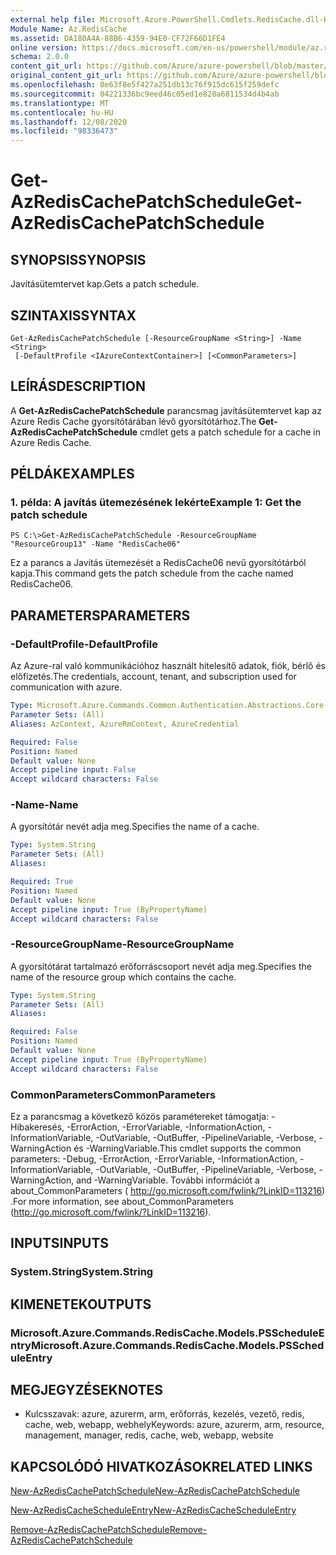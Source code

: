 ```yaml
---
external help file: Microsoft.Azure.PowerShell.Cmdlets.RedisCache.dll-Help.xml
Module Name: Az.RedisCache
ms.assetid: DA180A4A-88B6-4359-94E0-CF72F66D1FE4
online version: https://docs.microsoft.com/en-us/powershell/module/az.rediscache/get-azrediscachepatchschedule
schema: 2.0.0
content_git_url: https://github.com/Azure/azure-powershell/blob/master/src/RedisCache/RedisCache/help/Get-AzRedisCachePatchSchedule.md
original_content_git_url: https://github.com/Azure/azure-powershell/blob/master/src/RedisCache/RedisCache/help/Get-AzRedisCachePatchSchedule.md
ms.openlocfilehash: 0e63f8e5f427a251db13c76f915dc615f259defc
ms.sourcegitcommit: 04221336bc9eed46c05ed1e828a6811534d4b4ab
ms.translationtype: MT
ms.contentlocale: hu-HU
ms.lasthandoff: 12/08/2020
ms.locfileid: "98336473"
---
```

# <span data-ttu-id="1df16-101">Get-AzRedisCachePatchSchedule</span><span class="sxs-lookup"><span data-stu-id="1df16-101">Get-AzRedisCachePatchSchedule</span></span>

## <span data-ttu-id="1df16-102">SYNOPSIS</span><span class="sxs-lookup"><span data-stu-id="1df16-102">SYNOPSIS</span></span>
<span data-ttu-id="1df16-103">Javításütemtervet kap.</span><span class="sxs-lookup"><span data-stu-id="1df16-103">Gets a patch schedule.</span></span>

## <span data-ttu-id="1df16-104">SZINTAXIS</span><span class="sxs-lookup"><span data-stu-id="1df16-104">SYNTAX</span></span>

```
Get-AzRedisCachePatchSchedule [-ResourceGroupName <String>] -Name <String>
 [-DefaultProfile <IAzureContextContainer>] [<CommonParameters>]
```

## <span data-ttu-id="1df16-105">LEÍRÁS</span><span class="sxs-lookup"><span data-stu-id="1df16-105">DESCRIPTION</span></span>
<span data-ttu-id="1df16-106">A **Get-AzRedisCachePatchSchedule** parancsmag javításütemtervet kap az Azure Redis Cache gyorsítótárában lévő gyorsítótárhoz.</span><span class="sxs-lookup"><span data-stu-id="1df16-106">The **Get-AzRedisCachePatchSchedule** cmdlet gets a patch schedule for a cache in Azure Redis Cache.</span></span>

## <span data-ttu-id="1df16-107">PÉLDÁK</span><span class="sxs-lookup"><span data-stu-id="1df16-107">EXAMPLES</span></span>

### <span data-ttu-id="1df16-108">1. példa: A javítás ütemezésének lekérte</span><span class="sxs-lookup"><span data-stu-id="1df16-108">Example 1: Get the patch schedule</span></span>
```
PS C:\>Get-AzRedisCachePatchSchedule -ResourceGroupName "ResourceGroup13" -Name "RedisCache06"
```

<span data-ttu-id="1df16-109">Ez a parancs a Javítás ütemezését a RedisCache06 nevű gyorsítótárból kapja.</span><span class="sxs-lookup"><span data-stu-id="1df16-109">This command gets the patch schedule from the cache named RedisCache06.</span></span>

## <span data-ttu-id="1df16-110">PARAMETERS</span><span class="sxs-lookup"><span data-stu-id="1df16-110">PARAMETERS</span></span>

### <span data-ttu-id="1df16-111">-DefaultProfile</span><span class="sxs-lookup"><span data-stu-id="1df16-111">-DefaultProfile</span></span>
<span data-ttu-id="1df16-112">Az Azure-ral való kommunikációhoz használt hitelesítő adatok, fiók, bérlő és előfizetés.</span><span class="sxs-lookup"><span data-stu-id="1df16-112">The credentials, account, tenant, and subscription used for communication with azure.</span></span>

```yaml
Type: Microsoft.Azure.Commands.Common.Authentication.Abstractions.Core.IAzureContextContainer
Parameter Sets: (All)
Aliases: AzContext, AzureRmContext, AzureCredential

Required: False
Position: Named
Default value: None
Accept pipeline input: False
Accept wildcard characters: False
```

### <span data-ttu-id="1df16-113">-Name</span><span class="sxs-lookup"><span data-stu-id="1df16-113">-Name</span></span>
<span data-ttu-id="1df16-114">A gyorsítótár nevét adja meg.</span><span class="sxs-lookup"><span data-stu-id="1df16-114">Specifies the name of a cache.</span></span>

```yaml
Type: System.String
Parameter Sets: (All)
Aliases:

Required: True
Position: Named
Default value: None
Accept pipeline input: True (ByPropertyName)
Accept wildcard characters: False
```

### <span data-ttu-id="1df16-115">-ResourceGroupName</span><span class="sxs-lookup"><span data-stu-id="1df16-115">-ResourceGroupName</span></span>
<span data-ttu-id="1df16-116">A gyorsítótárat tartalmazó erőforráscsoport nevét adja meg.</span><span class="sxs-lookup"><span data-stu-id="1df16-116">Specifies the name of the resource group which contains the cache.</span></span>

```yaml
Type: System.String
Parameter Sets: (All)
Aliases:

Required: False
Position: Named
Default value: None
Accept pipeline input: True (ByPropertyName)
Accept wildcard characters: False
```

### <span data-ttu-id="1df16-117">CommonParameters</span><span class="sxs-lookup"><span data-stu-id="1df16-117">CommonParameters</span></span>
<span data-ttu-id="1df16-118">Ez a parancsmag a következő közös paramétereket támogatja: -Hibakeresés, -ErrorAction, -ErrorVariable, -InformationAction, -InformationVariable, -OutVariable, -OutBuffer, -PipelineVariable, -Verbose, -WarningAction és -WarningVariable.</span><span class="sxs-lookup"><span data-stu-id="1df16-118">This cmdlet supports the common parameters: -Debug, -ErrorAction, -ErrorVariable, -InformationAction, -InformationVariable, -OutVariable, -OutBuffer, -PipelineVariable, -Verbose, -WarningAction, and -WarningVariable.</span></span> <span data-ttu-id="1df16-119">További információt a about_CommonParameters ( http://go.microsoft.com/fwlink/?LinkID=113216) .</span><span class="sxs-lookup"><span data-stu-id="1df16-119">For more information, see about_CommonParameters (http://go.microsoft.com/fwlink/?LinkID=113216).</span></span>

## <span data-ttu-id="1df16-120">INPUTS</span><span class="sxs-lookup"><span data-stu-id="1df16-120">INPUTS</span></span>

### <span data-ttu-id="1df16-121">System.String</span><span class="sxs-lookup"><span data-stu-id="1df16-121">System.String</span></span>

## <span data-ttu-id="1df16-122">KIMENETEK</span><span class="sxs-lookup"><span data-stu-id="1df16-122">OUTPUTS</span></span>

### <span data-ttu-id="1df16-123">Microsoft.Azure.Commands.RedisCache.Models.PSScheduleEntry</span><span class="sxs-lookup"><span data-stu-id="1df16-123">Microsoft.Azure.Commands.RedisCache.Models.PSScheduleEntry</span></span>

## <span data-ttu-id="1df16-124">MEGJEGYZÉSEK</span><span class="sxs-lookup"><span data-stu-id="1df16-124">NOTES</span></span>
* <span data-ttu-id="1df16-125">Kulcsszavak: azure, azurerm, arm, erőforrás, kezelés, vezető, redis, cache, web, webapp, webhely</span><span class="sxs-lookup"><span data-stu-id="1df16-125">Keywords: azure, azurerm, arm, resource, management, manager, redis, cache, web, webapp, website</span></span>

## <span data-ttu-id="1df16-126">KAPCSOLÓDÓ HIVATKOZÁSOK</span><span class="sxs-lookup"><span data-stu-id="1df16-126">RELATED LINKS</span></span>

[<span data-ttu-id="1df16-127">New-AzRedisCachePatchSchedule</span><span class="sxs-lookup"><span data-stu-id="1df16-127">New-AzRedisCachePatchSchedule</span></span>](./New-AzRedisCachePatchSchedule.md)

[<span data-ttu-id="1df16-128">New-AzRedisCacheScheduleEntry</span><span class="sxs-lookup"><span data-stu-id="1df16-128">New-AzRedisCacheScheduleEntry</span></span>](./New-AzRedisCacheScheduleEntry.md)

[<span data-ttu-id="1df16-129">Remove-AzRedisCachePatchSchedule</span><span class="sxs-lookup"><span data-stu-id="1df16-129">Remove-AzRedisCachePatchSchedule</span></span>](./Remove-AzRedisCachePatchSchedule.md)



